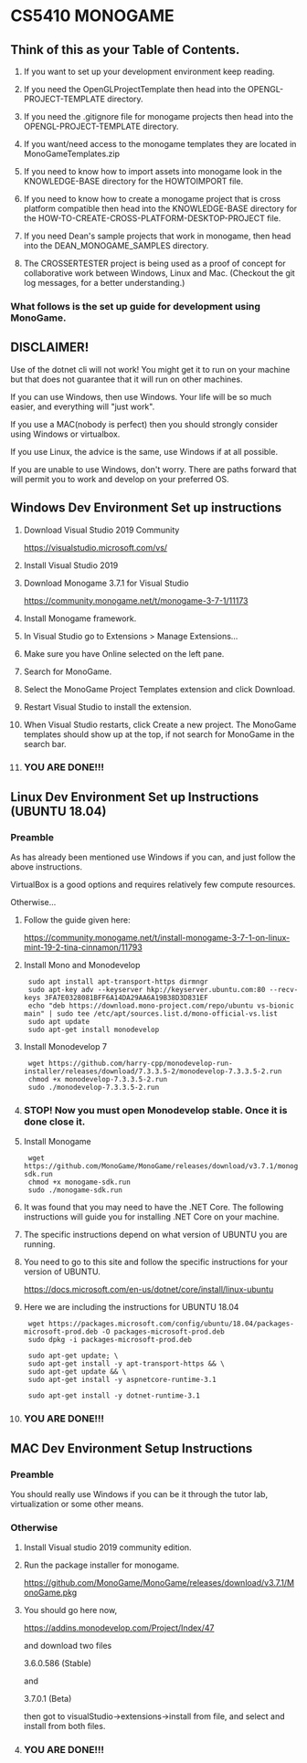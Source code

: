 # CS5410 MONOGAME

## Think of this as your Table of Contents.

1. If you want to set up your development environment keep reading.

1. If you need the OpenGLProjectTemplate then head into the OPENGL-PROJECT-TEMPLATE directory.

1. If you need the .gitignore file for monogame projects then head into the OPENGL-PROJECT-TEMPLATE directory.

1. If you want/need access to the monogame templates they are located in MonoGameTemplates.zip

1. If you need to know how to import assets into monogame look in the KNOWLEDGE-BASE directory for the HOWTOIMPORT file.

1. If you need to know how to create a monogame project that is cross platform compatible then head into the KNOWLEDGE-BASE directory for the HOW-TO-CREATE-CROSS-PLATFORM-DESKTOP-PROJECT file.

1. If you need Dean's sample projects that work in monogame, then head into the DEAN_MONOGAME_SAMPLES directory.

1. The CROSSERTESTER project is being used as a proof of concept for collaborative work between Windows, Linux and Mac. (Checkout the git log messages, for a better understanding.)

### What follows is the set up guide for development using MonoGame.

## DISCLAIMER!
Use of the dotnet cli will not work! You might get it to run on your machine but that does not guarantee that it 
will run on other machines.


If you can use Windows, then use Windows. Your life will be so much easier, and everything will "just work".


If you use a MAC(nobody is perfect) then you should strongly consider using Windows or virtualbox. 


If you use Linux, the advice is the same, use Windows if at all possible.


If you are unable to use Windows, don't worry. There are paths forward that will permit you to work and develop on your 
preferred OS.

## Windows Dev Environment Set up instructions

1. Download Visual Studio 2019 Community

   https://visualstudio.microsoft.com/vs/

1. Install Visual Studio 2019

1. Download Monogame 3.7.1 for Visual Studio

   https://community.monogame.net/t/monogame-3-7-1/11173
   
1. Install Monogame framework.

1. In Visual Studio go to Extensions > Manage Extensions...

1. Make sure you have Online selected on the left pane.

1. Search for MonoGame.

1. Select the MonoGame Project Templates extension and click Download.

1. Restart Visual Studio to install the extension.

1. When Visual Studio restarts, click Create a new project. The MonoGame templates should show up at the top, if not search for MonoGame in the search bar.

1. ### YOU ARE DONE!!!


## Linux Dev Environment Set up Instructions (UBUNTU 18.04)

### Preamble
As has already been mentioned use Windows if you can, and just follow the above instructions.


VirtualBox is a good options and requires relatively few compute resources.


Otherwise...

1. Follow the guide given here:

   https://community.monogame.net/t/install-monogame-3-7-1-on-linux-mint-19-2-tina-cinnamon/11793

1. Install Mono and Monodevelop

   ```shell
    sudo apt install apt-transport-https dirmngr
    sudo apt-key adv --keyserver hkp://keyserver.ubuntu.com:80 --recv-keys 3FA7E0328081BFF6A14DA29AA6A19B38D3D831EF
    echo "deb https://download.mono-project.com/repo/ubuntu vs-bionic main" | sudo tee /etc/apt/sources.list.d/mono-official-vs.list
    sudo apt update
    sudo apt-get install monodevelop
   ```

1. Install Monodevelop 7

   ```shell
    wget https://github.com/harry-cpp/monodevelop-run-installer/releases/download/7.3.3.5-2/monodevelop-7.3.3.5-2.run
    chmod +x monodevelop-7.3.3.5-2.run
    sudo ./monodevelop-7.3.3.5-2.run
   ```
1. ### STOP! Now you must open Monodevelop stable. Once it is done close it.

1. Install Monogame
   ```shell
    wget https://github.com/MonoGame/MonoGame/releases/download/v3.7.1/monogame-sdk.run
    chmod +x monogame-sdk.run
    sudo ./monogame-sdk.run
   ```

1. It was found that you may need to have the .NET Core. The following instructions will guide you for installing .NET Core on your machine.

1. The specific instructions depend on what version of UBUNTU you are running. 

1. You need to go to this site and follow the specific instructions for your version of UBUNTU. 

   https://docs.microsoft.com/en-us/dotnet/core/install/linux-ubuntu

1. Here we are including the instructions for UBUNTU 18.04
   ```shell
    wget https://packages.microsoft.com/config/ubuntu/18.04/packages-microsoft-prod.deb -O packages-microsoft-prod.deb
    sudo dpkg -i packages-microsoft-prod.deb

    sudo apt-get update; \
    sudo apt-get install -y apt-transport-https && \
    sudo apt-get update && \
    sudo apt-get install -y aspnetcore-runtime-3.1

    sudo apt-get install -y dotnet-runtime-3.1
   ```
1. ### YOU ARE DONE!!!

## MAC Dev Environment Setup Instructions

### Preamble
You should really use Windows if you can be it through the tutor lab, virtualization or some other means.

### Otherwise
1. Install Visual studio 2019 community edition.
1. Run the package installer for monogame.
   
   https://github.com/MonoGame/MonoGame/releases/download/v3.7.1/MonoGame.pkg

1. You should go here now,

   https://addins.monodevelop.com/Project/Index/47

   and download two files

   3.6.0.586 (Stable) 

   and

   3.7.0.1 (Beta)

   then got to visualStudio->extensions->install from file, and select and install from both files.

1. ### YOU ARE DONE!!!
